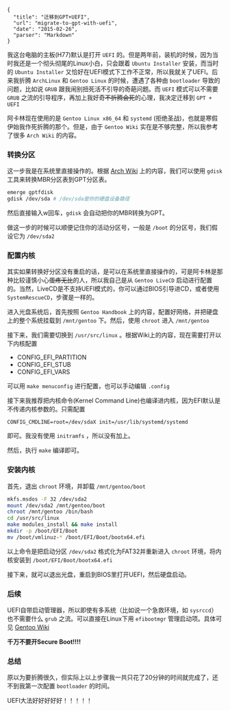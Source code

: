 ```
{
  "title": "迁移到GPT+UEFI",
  "url": "migrate-to-gpt-with-uefi",
  "date": "2015-02-26",
  "parser": "Markdown"
}
```



我这台电脑的主板(H77)默认是打开 `UEFI` 的。但是两年前，装机的时候，因为当时我还是一个彻头彻尾的Linux小白，只会跟着 `Ubuntu Installer` 安装，而当时的 `Ubuntu Installer` 又恰好在UEFI模式下工作不正常，所以我就关了UEFI。后来我折腾 `ArchLinux` 和 `Gentoo Linux` 的时候，遭遇了各种由 `bootloader` 导致的问题，比如说 `GRUB` 跟我闹别扭死活不引导的奇葩问题。而 `UEFI` 模式可以不需要 `GRUB` 之流的引导程序，再加上我好奇~~不折腾会死~~的心理，我决定迁移到 `GPT + UEFI`

<!--more-->

阿卡林现在使用的是 `Gentoo Linux x86_64` 和 `systemd` (拒绝圣战)，也就是寒假伊始我作死折腾的那个。但是，由于 `Gentoo Wiki` 实在是不够完整，所以我参考了很多 `Arch Wiki` 的内容。

### 转换分区

这一步我是在系统里直接操作的。根据 [Arch Wiki](https://wiki.archlinux.org/index.php/GUID_Partition_Table) 上的内容，我们可以使用 `gdisk` 工具来转换MBR分区表到GPT分区表。

```bash
emerge gptfdisk
gdisk /dev/sda # /dev/sda是你的硬盘设备路径
```

然后直接输入w回车，`gdisk` 会自动把你的MBR转换为GPT。

做这一步的时候可以顺便记住你的活动分区号，一般是 `/boot` 的分区号，我们假设它为 `/dev/sda2`

### 配置内核

其实如果转换好分区没有重启的话，是可以在系统里直接操作的，可是阿卡林是那种比较谨慎小心~~蛋疼无比~~的人，所以我自己是从 `Gentoo LiveCD` 启动进行配置的。当然，LiveCD是不支持UEFI模式的，你可以通过BIOS引导进CD，或者使用 `SystemRescueCD`，步骤是一样的。

进入光盘系统后，首先按照 `Gentoo Handbook` 上的内容，配置好网络，并把硬盘上的整个系统挂载到 `/mnt/gentoo` 下。然后，使用 `chroot` 进入 `/mnt/gentoo`

接下来，我们需要切换到 `/usr/src/linux` 。根据Wiki上的内容，现在需要打开以下内核配置

* CONFIG_EFI_PARTITION
* CONFIG_EFI_STUB
* CONFIG_EFI_VARS

可以用 `make menuconfig` 进行配置，也可以手动编辑 `.config`

接下来我推荐把内核命令(Kernel Command Line)也编译进内核，因为EFI默认是不传递内核参数的。只需配置

```
CONFIG_CMDLINE=root=/dev/sdaX init=/usr/lib/systemd/systemd
```

即可。我没有使用 `initramfs` ，所以没有加上。

然后，执行 `make` 编译即可。

### 安装内核

首先，退出 `chroot` 环境，并卸载 `/mnt/gentoo/boot`

```bash
mkfs.msdos -F 32 /dev/sda2
mount /dev/sda2 /mnt/gentoo/boot
chroot /mnt/gentoo /bin/bash
cd /usr/src/linux
make modules_install && make install
mkdir -p /boot/EFI/Boot
mv /boot/vmlinuz-* /boot/EFI/Boot/bootx64.efi
```

以上命令是把启动分区 `/dev/sda2` 格式化为FAT32并重新进入 `chroot` 环境，将内核安装到 `/boot/EFI/Boot/bootx64.efi`

接下来，就可以退出光盘，重启到BIOS里打开UEFI，然后硬盘启动。

### 后续

UEFI自带启动管理器，所以即使有多系统（比如说一个急救环境，如 `sysrccd`）也不需要什么 `grub` 之流。可以直接在Linux下用 `efibootmgr` 管理启动项。具体可见 [Gentoo Wiki](http://wiki.gentoo.org/wiki/Efibootmgr)

**千万不要开Secure Boot!!!!**

### 总结

原以为要折腾很久，但实际上以上步骤我一共只花了20分钟的时间就完成了，还不到我第一次配置 `bootloader`
 的时间。

UEFI大法好好好好好！！！！！
